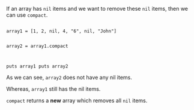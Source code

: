 If an array has `nil` items
and
we want to remove these `nil` items,
then we can use `compact`.

<Editor lang="ruby">
<code>
array1 = [1, 2, nil, 4, "6", nil, "John"]

array2 = array1.compact

puts array1
puts array2
</code>
</Editor>

As we can see, `array2`
does not have any nil items.

Whereas, `array1` still has the nil items.

`compact` returns a **new**
array which removes all `nil`
items.